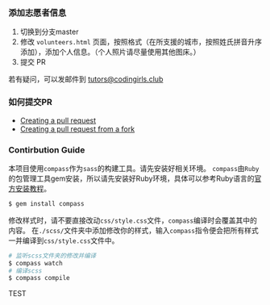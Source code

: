 ### 添加志愿者信息

1. 切换到分支master
2. 修改 `volunteers.html` 页面，按照格式（在所支援的城市，按照姓氏拼音升序添加），添加个人信息。（个人照片请尽量使用其他图床。）
3. 提交 PR

若有疑问，可以发邮件到  tutors@codingirls.club

### 如何提交PR
- [Creating a pull request](https://help.github.com/articles/creating-a-pull-request/)
- [Creating a pull request from a fork](https://help.github.com/articles/creating-a-pull-request-from-a-fork/)

### Contirbution Guide
本项目使用`compass`作为`sass`的构建工具。请先安装好相关环境。
`compass`由`Ruby`的包管理工具gem安装，所以请先安装好Ruby环境，具体可以参考Ruby语言的[官方安装教程](https://www.ruby-lang.org/en/documentation/installation/)。
```bash
$ gem install compass
```
修改样式时，请不要直接改动`css/style.css`文件，`compass`编译时会覆盖其中的内容。
在`./scss/`文件夹中添加修改你的样式，输入`compass`指令便会把所有样式一并编译到`css/style.css`文件中。
```bash
# 监听scss文件夹的修改并编译
$ compass watch
# 编译scss
$ compass compile
```

TEST
